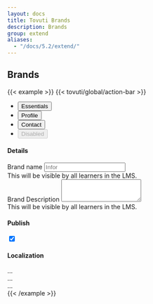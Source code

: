 ```yaml
---
layout: docs
title: Tovuti Brands
description: Brands
group: extend
aliases:
  - "/docs/5.2/extend/"
---
```




## Brands

<!-- markdownlint-disable -->
{{< example >}}
{{< tovuti/global/action-bar >}}

<ul class="nav nav-tabs" id="myTab" role="tablist">
  <li class="nav-item" role="presentation">
    <button class="nav-link active" id="essential-tab" data-bs-toggle="tab" data-bs-target="#essential-tab-pane" type="button" role="tab" aria-controls="essential-tab-pane" aria-selected="true">Essentials</button>
  </li>
  <li class="nav-item" role="presentation">
    <button class="nav-link" id="profile-tab" data-bs-toggle="tab" data-bs-target="#profile-tab-pane" type="button" role="tab" aria-controls="profile-tab-pane" aria-selected="false">Profile</button>
  </li>
  <li class="nav-item" role="presentation">
    <button class="nav-link" id="contact-tab" data-bs-toggle="tab" data-bs-target="#contact-tab-pane" type="button" role="tab" aria-controls="contact-tab-pane" aria-selected="false">Contact</button>
  </li>
  <li class="nav-item" role="presentation">
    <button class="nav-link" id="disabled-tab" data-bs-toggle="tab" data-bs-target="#disabled-tab-pane" type="button" role="tab" aria-controls="disabled-tab-pane" aria-selected="false" disabled>Disabled</button>
  </li>
</ul>
<div class="tab-content bg-light" id="myTabContent">
  <div class="tab-pane fade show active" id="essential-tab-pane" role="tabpanel" aria-labelledby="essential-tab" tabindex="0">
<!-- Columns start at 50% wide on mobile and bump up to 33.3% wide on desktop -->
      <div class="row p-3">
        <div class="col-12 col-md-8 XS SM MD LG XL">
            <div class="card border shadow-sm">
              <div class="card-header bg-transparent border-bottom p-3"><h4 class="card-title m-0">Details</h4></div>
              <div class="card-body">
                <div class="container">
                  <div class="row">
                    <div class="col-12 col-md-6">
                      <div class="text-start">
                        <label for="brandTitle" class="form-label">Brand name</label>
                        <input type="title" class="form-control" id="brandTitle" aria-describedby="brandTitle" placeholder="Infor">
                        <div id="brandTitle" class="form-text">This will be visible by all learners in the LMS.</div>
                      </div>
                    </div>
                    <div class="col-12 col-md-6">
                      <div class="text-start">
                        <label for="brandDescription" class="form-label">Brand Description</label>
                        <textarea class="form-control" id="brandDescription" rows="3"></textarea>
                        <div id="brandDescription" class="form-text">This will be visible by all learners in the LMS.</div>
                      </div>
                    </div>
                  </div>
                </div>
              </div>
              <!-- <div class="card-footer bg-transparent border-top">Footer</div> -->
            </div>
        </div>
        <div class="col-12 col-md-4 XS SM MD LG XL d-flex flex-column gap-3">
              <!-- -->
            <div class="card border shadow-sm">
                <div class="card-header bg-transparent border-bottom p-3 d-flex justify-content-between align-items-center">
                  <h4 class="card-title w-auto m-0">Publish</h4>
                  <div class="form-check form-switch w-auto">
                    <input class="form-check-input" type="checkbox" role="switch" id="flexSwitchCheckChecked" checked>
                    <!-- <label class="form-check-label" for="flexSwitchCheckChecked">Publish</label> -->
                  </div>
                </div>
              </div>
              <!-- -->
              <div class="card border shadow-sm">
                <div class="card-header bg-transparent border-bottom p-3 d-flex justify-content-between align-items-center">
                  <h4 class="card-title w-auto m-0">Localization</h4>
                </div>
              </div>
              <!-- -->
            </div>
        </div>

  </div>
  <div class="tab-pane fade" id="profile-tab-pane" role="tabpanel" aria-labelledby="profile-tab" tabindex="0">...</div>
  <div class="tab-pane fade" id="contact-tab-pane" role="tabpanel" aria-labelledby="contact-tab" tabindex="0">...</div>
  <div class="tab-pane fade" id="disabled-tab-pane" role="tabpanel" aria-labelledby="disabled-tab" tabindex="0">...</div>
</div>
{{< /example >}}
<!-- markdownlint-restore -->
